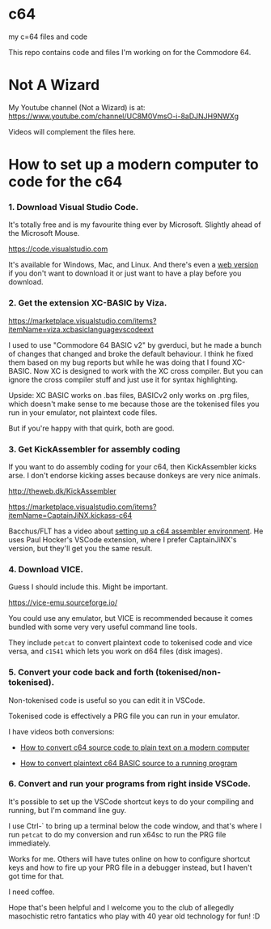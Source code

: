 # c64
my c=64 files and code

This repo contains code and files I'm working on for the Commodore 64.

# Not A Wizard
My Youtube channel (Not a Wizard) is at:
https://www.youtube.com/channel/UC8M0VmsO-i-8aDJNJH9NWXg

Videos will complement the files here.

# How to set up a modern computer to code for the c64

### 1. Download Visual Studio Code. 

It's totally free and is my favourite thing ever by Microsoft. Slightly ahead of the Microsoft Mouse.

https://code.visualstudio.com

It's available for Windows, Mac, and Linux. And there's even a [web version](https://vscode.dev/) if you don't want to download it or just want to have a play before you download.

### 2. Get the extension XC-BASIC by Viza.

https://marketplace.visualstudio.com/items?itemName=viza.xcbasiclanguagevscodeext

I used to use "Commodore 64 BASIC v2" by gverduci, but he made a bunch of changes that changed and broke the default behaviour. I think he fixed them based on my bug reports but while he was doing that I found XC-BASIC. Now XC is designed to work with the XC cross compiler. But you can ignore the cross compiler stuff and just use it for syntax highlighting.

Upside: XC BASIC works on .bas files, BASICv2 only works on .prg files, which doesn't make sense to me because those are the tokenised files you run in your emulator, not plaintext code files.

But if you're happy with that quirk, both are good.

### 3. Get KickAssembler for assembly coding

If you want to do assembly coding for your c64, then KickAssembler kicks arse. I don't endorse kicking asses because donkeys are very nice animals.

http://theweb.dk/KickAssembler

https://marketplace.visualstudio.com/items?itemName=CaptainJiNX.kickass-c64

Bacchus/FLT has a video about [setting up a c64 assembler environment](https://youtu.be/mjPucWkmqCg?t=2262). He uses Paul Hocker's VSCode extension, where I prefer CaptainJiNX's version, but they'll get you the same result.

### 4. Download VICE.

Guess I should include this. Might be important. 

https://vice-emu.sourceforge.io/

You could use any emulator, but VICE is recommended because it comes bundled with some very very useful command line tools.

They include ``petcat`` to convert plaintext code to tokenised code and vice versa, and ``c1541`` which lets you work on d64 files (disk images).

### 5. Convert your code back and forth (tokenised/non-tokenised).

Non-tokenised code is useful so you can edit it in VSCode.

Tokenised code is effectively a PRG file you can run in your emulator.

I have videos both conversions:

 - [How to convert c64 source code to plain text on a modern computer](https://www.youtube.com/watch?v=javD5O5hlEc)

 - [How to convert plaintext c64 BASIC source to a running program](https://www.youtube.com/watch?v=SBUEi_OYz84)

### 6. Convert and run your programs from right inside VSCode.

It's possible to set up the VSCode shortcut keys to do your compiling and running, but I'm command line guy.

I use Ctrl-` to bring up a terminal below the code window, and that's where I run ``petcat`` to do my conversion and run x64sc to run the PRG file immediately.

Works for me. Others will have tutes online on how to configure shortcut keys and how to fire up your PRG file in a debugger instead, but I haven't got time for that.

I need coffee.

Hope that's been helpful and I welcome you to the club of allegedly masochistic retro fantatics who play with 40 year old technology for fun! :D


